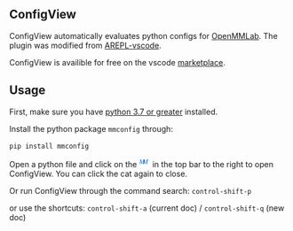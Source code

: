 ## ConfigView

ConfigView automatically evaluates python configs for [OpenMMLab](https://github.com/open-mmlab). The plugin was modified from [AREPL-vscode](git@github.com:Almenon/AREPL-vscode.git).

ConfigView is availible for free on the vscode [marketplace](https://marketplace.visualstudio.com/items?itemName=Allent.config-view#overview).

## Usage

First, make sure you have [python 3.7 or greater](https://www.python.org/downloads/) installed.

Install the python package `mmconfig` through:
```shell
pip install mmconfig
```

Open a python file and click on the ![icon](./media/mmConfigView.png)  in the top bar to the right to open ConfigView. You can click the cat again to close.

Or run ConfigView through the command search: `control-shift-p`

or use the shortcuts: `control-shift-a` (current doc) / `control-shift-q` (new doc)

